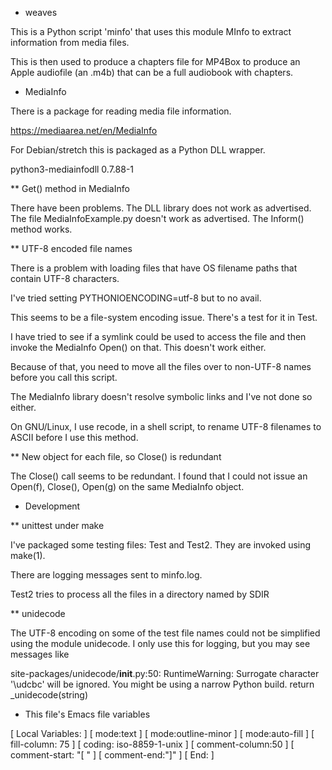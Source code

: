 * weaves

This is a Python script 'minfo' that uses this module MInfo to extract
information from media files.

This is then used to produce a chapters file for MP4Box to produce an Apple
audiofile (an .m4b) that can be a full audiobook with chapters.

* MediaInfo

There is a package for reading media file information.

 https://mediaarea.net/en/MediaInfo

For Debian/stretch this is packaged as a Python DLL wrapper.

 python3-mediainfodll    0.7.88-1

** Get() method in MediaInfo

There have been problems. The DLL library does not work as
advertised. The file MediaInfoExample.py doesn't work as advertised. The
Inform() method works.

** UTF-8 encoded file names

There is a problem with loading files that have OS filename paths that
contain UTF-8 characters.

I've tried setting PYTHONIOENCODING=utf-8 but to no avail.

This seems to be a file-system encoding issue. There's a test for it in
Test.

I have tried to see if a symlink could be used to access the file and then
invoke the MediaInfo Open() on that. This doesn't work either.

Because of that, you need to move all the files over to non-UTF-8 names
before you call this script.

The MediaInfo library doesn't resolve symbolic links and I've not done so
either.

On GNU/Linux, I use recode, in a shell script, to rename UTF-8 filenames to
ASCII before I use this method.

** New object for each file, so Close() is redundant

The Close() call seems to be redundant. I found that I could not issue an
Open(f), Close(), Open(g) on the same MediaInfo object.

* Development

** unittest under make

I've packaged some testing files: Test and Test2. They
are invoked using make(1).

There are logging messages sent to minfo.log.

Test2 tries to process all the files in a directory named by SDIR

** unidecode

The UTF-8 encoding on some of the test file names could not be simplified
using the module unidecode. I only use this for logging, but you may see
messages like

 site-packages/unidecode/__init__.py:50:
 RuntimeWarning: Surrogate character '\udcbc' will be ignored. 
 You might be using a narrow Python build.
  return _unidecode(string)



* This file's Emacs file variables

[  Local Variables: ]
[  mode:text ]
[  mode:outline-minor ]
[  mode:auto-fill ]
[  fill-column: 75 ]
[  coding: iso-8859-1-unix ]
[  comment-column:50 ]
[  comment-start: "[  "  ]
[  comment-end:"]" ]
[  End: ]

